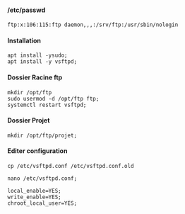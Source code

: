 #### /etc/passwd
```
ftp:x:106:115:ftp daemon,,,:/srv/ftp:/usr/sbin/nologin
```

#### Installation
```
apt install -ysudo;
apt install -y vsftpd;
```

#### Dossier Racine ftp
```
mkdir /opt/ftp
sudo usermod -d /opt/ftp ftp;
systemctl restart vsftpd;
```

#### Dossier Projet 
```
mkdir /opt/ftp/projet;
```

#### Editer configuration
```
cp /etc/vsftpd.conf /etc/vsftpd.conf.old

nano /etc/vsftpd.conf;

local_enable=YES;
write_enable=YES;
chroot_local_user=YES;
```
